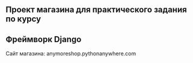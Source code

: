 ## Проект магазина для практического задания по курсу
## Фреймворк Django

Сайт магазина: anymoreshop.pythonanywhere.com
